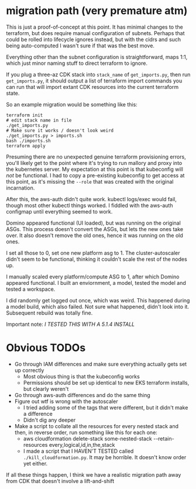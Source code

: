 # migration path (very premature atm)

This is just a proof-of-concept at this point. It has minimal changes to the terraform, but does require manual configuration of subnets. Perhaps that could be rolled into lifecycle ignores instead, but with the cidrs and such being auto-computed I wasn't sure if that was the best move.

Everything other than the subnet configuration is straightforward, maps 1:1, which just minor naming stuff to direct terraform to ignore.

If you plug a three-az CDK stack into `stack_name` of `get_imports.py`, then run `get_imports.py`, it should output a list of terraform import commands you can run that will import extant CDK resources into the current terraform state.

So an example migration would be something like this:

    terraform init
    # edit stack name in file
    ./get_imports.py
    # Make sure it works / doesn't look weird
    ./get_imports.py > imports.sh
    bash ./imports.sh
    terraform apply

Presuming there are no unexpected genuine terraform provisioning errors, you'll likely get to the point where it's trying to run mallory and proxy into the kubernetes server. My expectation at this point is that kubeconfig will _not_ be functional. I had to copy a pre-existing kubeconfig to get access at this point, as it's missing the `--role` that was created with the original incarnation.

After this, the aws-auth didn't quite work. kubectl logs/exec would fail, though most other kubectl things worked. I fiddled with the aws-auth configmap until everything seemed to work.

Domino appeared functional (UI loaded), but was running on the original ASGs. This process doesn't convert the ASGs, but lets the new ones take over. It also doesn't remove the old ones, hence it was running on the old ones.

I set all those to 0, set one new platform asg to 1. The cluster-autoscaler didn't seem to be functional, thinking it couldn't scale the rest of the nodes up.

I manually scaled every platform/compute ASG to 1, after which Domino appeared functional. I built an enviornment, a model, tested the model and tested a workspace.

I did randomly get logged out once, which was weird. This happened during a model build, which also failed. Not sure what happened, didn't look into it. Subsequent rebuild was totally fine.

Important note: _I TESTED THIS WITH A 5.1.4 INSTALL_

# Obvious TODOs

* Go through IAM differences and make sure everything actually gets set up correctly
  * Most obvious thing is that the kubeconfig works
  * Permissions should be set up identical to new EKS terraform installs, but clearly weren't
* Go through aws-auth differences and do the same thing
* Figure out wtf is wrong with the autoscaler
  * I tried adding some of the tags that were different, but it didn't make a difference
  * Didn't dig any deeper
* Make a script to collate all the resources for every nested stack and then, in reverse order, run something like this for each one:
  * aws cloudformation delete-stack some-nested-stack --retain-resources every,logical,id,in,the,stack
  * I made a script that I HAVEN'T TESTED called `./kill_cloudformation.py`. It may be horrible. It doesn't know order yet either.

If all these things happen, I think we have a realistic migration path away from CDK that doesn't involve a lift-and-shift
